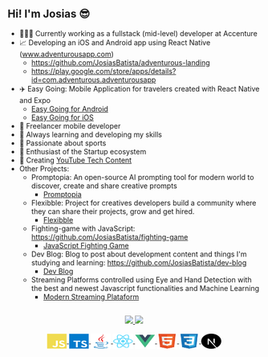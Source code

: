 ## Hi! I'm Josias 😎

  - 👨🏽‍💻 Currently working as a fullstack (mid-level) developer at Accenture
  - 📈 Developing an iOS and Android app using React Native (www.adventurousapp.com)
      - https://github.com/JosiasBatista/adventurous-landing
      - https://play.google.com/store/apps/details?id=com.adventurous.adventurousapp
  - ✈️ Easy Going: Mobile Application for travelers created with React Native and Expo
    - [Easy Going for Android](https://play.google.com/store/apps/details?id=com.going.goingapp)
    - [Easy Going for iOS](https://apps.apple.com/br/app/easy-going/id6449904743)
  - 📱 Freelancer mobile developer
  - 🧐 Always learning and developing my skills
  - 🥇 Passionate about sports
  - 🦄 Enthusiast of the Startup ecosystem
  - 🧾 Creating [YouTube Tech Content](https://www.youtube.com/@josiasabraao)
  - Other Projects:
    - Promptopia:  An open-source AI prompting tool for modern world to discover, create and share creative prompts
      - [Promptopia](https://promptopia-application.vercel.app/)
    - Flexibble: Project for creatives developers build a community where they can share their projects, grow and get hired.
      - [Flexibble](https://github.com/JosiasBatista/flexibble)
    - Fighting-game with JavaScript: https://github.com/JosiasBatista/fighting-game
      - [JavaScript Fighting Game](https://sword-challenge.netlify.app)
    - Dev Blog: Blog to post about development content and things I'm studying and learning: https://github.com/JosiasBatista/dev-blog
      - [Dev Blog](https://josias-devblog.vercel.app)
    - Streaming Platforms controlled using Eye and Hand Detection with the best and newest Javascript functionalities and Machine Learning
      - [Modern Streaming Plataform](https://josiasbatista.github.io/semana-js-expert07/classes/class04)

##

<div align="center">
  <a href="https://github.com/JosiasBatista">
  <img height="180em" src="https://github-readme-stats.vercel.app/api?username=JosiasBatista&show_icons=true&theme=tokyonight&include_all_commits=true&count_private=false" />
  <img height="180em" src="https://github-readme-stats.vercel.app/api/top-langs/?username=JosiasBatista&layout=compact&langs_count=6&theme=tokyonight" />
</div>
<div style="display: inline_block" align="center"><br>
  <img align="center" alt="Js" height="30" width="40" src="https://raw.githubusercontent.com/devicons/devicon/master/icons/javascript/javascript-plain.svg">
  <img align="center" alt="Ts" height="30" width="40" src="https://raw.githubusercontent.com/devicons/devicon/master/icons/typescript/typescript-plain.svg">
  <img align="center" alt="Java" height="30" width="40" src="https://raw.githubusercontent.com/devicons/devicon/master/icons/java/java-original.svg">
  <img align="center" alt="React" height="30" width="40" src="https://raw.githubusercontent.com/devicons/devicon/master/icons/react/react-original.svg">
  <img align="center" alt="Vue" height="30" width="40" src="https://raw.githubusercontent.com/devicons/devicon/master/icons/vuejs/vuejs-original.svg">
  <img align="center" alt="HTML" height="30" width="40" src="https://raw.githubusercontent.com/devicons/devicon/master/icons/html5/html5-original.svg">
  <img align="center" alt="CSS" height="30" width="40" src="https://raw.githubusercontent.com/devicons/devicon/master/icons/css3/css3-original.svg">
  <img align="center" alt="NextJS" height="30" width="40" src="https://raw.githubusercontent.com/devicons/devicon/master/icons/nextjs/nextjs-original.svg">
</div>  

##
